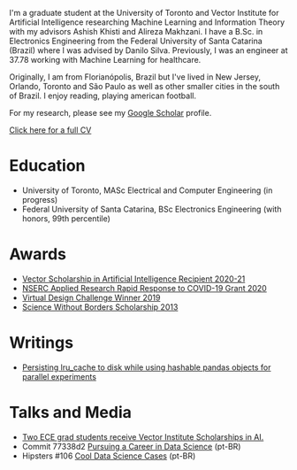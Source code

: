 I'm a graduate student at the University of Toronto and Vector Institute for Artificial Intelligence researching Machine Learning and Information Theory with my advisors Ashish Khisti and Alireza Makhzani. I have a B.Sc. in Electronics Engineering from the Federal University of Santa Catarina (Brazil) where I was advised by Danilo Silva. Previously, I was an engineer at 37.78 working with Machine Learning for healthcare.

Originally, I am from Florianópolis, Brazil but I've lived in New Jersey, Orlando, Toronto and São Paulo as well as other smaller cities in the south of Brazil. I enjoy reading, playing american football.

For my research, please see my [Google Scholar](https://scholar.google.com/citations?user=5bQjLz4AAAAJ&hl=en) profile.

[Click here for a full CV](https://dsevero.com/cv.pdf)

# Education
- University of Toronto, MASc Electrical and Computer Engineering (in progress)
- Federal University of Santa Catarina, BSc Electronics Engineering (with honors, 99th percentile)

# Awards
- [Vector Scholarship in Artificial Intelligence Recipient 2020-21](https://vectorinstitute.ai/aimasters)
- [NSERC Applied Research Rapid Response to COVID-19 Grant 2020](https://www.nserc-crsng.gc.ca/Innovate-Innover/CCI-COVID_eng.asp)
- [Virtual Design Challenge Winner 2019](https://blockchain.ubc.ca/virtual-design-challenge-authenticating-and-protecting-full-motion-videos)
- [Science Without Borders Scholarship 2013](http://www.cienciasemfronteiras.gov.br/web/csf-eng/)

# Writings
- [Persisting lru_cache to disk while using hashable pandas objects for parallel experiments](https://gist.github.com/dsevero/252a5f280600c6b1118ed42826d188a9)

# Talks and Media
- [Two ECE grad students receive Vector Institute Scholarships in AI.](https://www.ece.utoronto.ca/news/two-ece-grad-students-receive-vector-institute-scholarships-in-ai/)
- Commit 77338d2 [Pursuing a Career in Data Science](https://anchor.fm/codenationdev/episodes/77338d2---Seguindo-carreira-em-Data-Science-eal947) (pt-BR)
- Hipsters \#106 [Cool Data Science Cases](https://hipsters.tech/casos-bacanas-de-data-science-hipsters-106/) (pt-BR)
